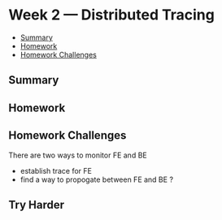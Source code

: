 # Week 2 — Distributed Tracing
- [Summary](#summary)
- [Homework](#homework)
- [Homework Challenges](#homework-challenges)

## Summary
## Homework
## Homework Challenges
There are two ways to monitor FE and BE
- establish trace for FE
- find a way to propogate between FE and BE ?
## Try Harder